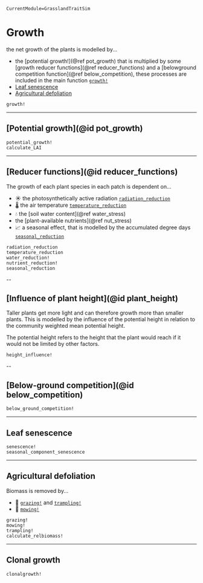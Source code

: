```@meta
CurrentModule=GrasslandTraitSim
```

# Growth

the net growth of the plants is modelled by...
- the [potential growth!](@ref pot_growth) that is multiplied by some [growth reducer functions](@ref reducer_functions) and a [belowground competition function](@ref below_competition), these processes are included in the main function [`growth!`](@ref)
- [Leaf senescence](@ref)
- [Agricultural defoliation](@ref)

```@docs
growth!
```

---
## [Potential growth](@id pot_growth)

```@docs
potential_growth!
calculate_LAI
```

----
## [Reducer functions](@id reducer_functions)
The growth of each plant species in each patch is dependent on... 
- ☀ the photosynthetically active radiation [`radiation_reduction`](@ref)
- 🌡 the air temperature [`temperature_reduction`](@ref)
- 💧 the [soil water content](@ref water_stress)
- the [plant-available nutrients](@ref nut_stress)
- 📈 a seasonal effect, that is modelled by the accumulated degree days [`seasonal_reduction`](@ref)


```@docs
radiation_reduction
temperature_reduction
water_reduction!
nutrient_reduction!
seasonal_reduction
```
--
## [Influence of plant height](@id plant_height)

Taller plants get more light and can therefore growth more than smaller plants. 
This is modelled by the influence of the potential height in relation to the community 
weighted mean potential height.

The potential height refers to the height that the plant would reach 
if it would not be limited by other factors.

```@docs	
height_influence!
```

--
## [Below-ground competition](@id below_competition)

```@docs
below_ground_competition!
```
--- 
## Leaf senescence

```@docs
senescence!
seasonal_component_senescence
```

---
## Agricultural defoliation

Biomass is removed by...
- 🐄 [`grazing!`](@ref) and [`trampling!`](@ref)
- 🚜 [`mowing!`](@ref)


```@docs
grazing!
mowing!
trampling!
calculate_relbiomass!
```
--- 


## Clonal growth
    
```@docs
clonalgrowth!
```
